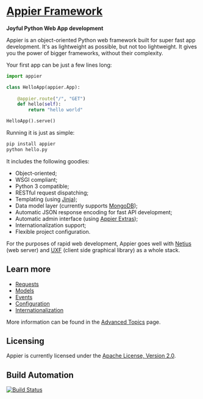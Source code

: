 # [Appier Framework](http://appier.hive.pt)

**Joyful Python Web App development**

Appier is an object-oriented Python web framework built for super fast app development. It's as lightweight as possible, but not too lightweight. It gives you the power of bigger frameworks, without their complexity.

Your first app can be just a few lines long:

```python
import appier

class HelloApp(appier.App):
    
    @appier.route("/", "GET")
    def hello(self): 
        return "hello world"

HelloApp().serve()
```

Running it is just as simple:

```bash
pip install appier
python hello.py
```

It includes the following goodies:

* Object-oriented;
* WSGI compliant;
* Python 3 compatible;
* RESTful request dispatching;
* Templating (using [Jinja](http://jinja.pocoo.org/));
* Data model layer (currently supports [MongoDB](http://www.mongodb.org/));
* Automatic JSON response encoding for fast API development;
* Automatic admin interface (using [Appier Extras](https://github.com/hivesolutions/appier_extras));
* Internationalization support;
* Flexible project configuration.

For the purposes of rapid web development, Appier goes well with [Netius](https://github.com/hivesolutions/netius) 
(web server) and [UXF](https://github.com/hivesolutions/uxf) (client side graphical library) as a whole stack.

## Learn more

* [Requests](docs/requests.md)
* [Models](docs/models.md)
* [Events](docs/events.md)
* [Configuration](docs/configuration.md)
* [Internationalization](docs/internationalization.md)

More information can be found in the [Advanced Topics](docs/advanced.md) page.

## Licensing

Appier is currently licensed under the [Apache License, Version 2.0](http://www.apache.org/licenses/).

## Build Automation

[![Build Status](https://travis-ci.org/hivesolutions/appier.png?branch=master)](https://travis-ci.org/hivesolutions/appier)
